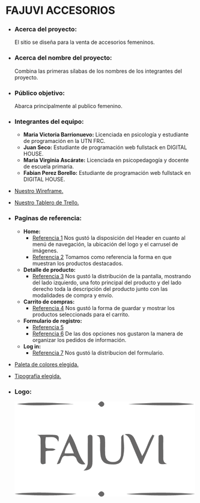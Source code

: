 # FAJUVI ACCESORIOS

- ### Acerca del proyecto:

  El sitio se diseña para la venta de accesorios femeninos.

- ### Acerca del nombre del proyecto:

  Combina las primeras sílabas de los nombres de los integrantes del proyecto.

- ### Público objetivo:

  Abarca principalmente al publico femenino.

- ### Integrantes del equipo:

  - **Maria Victoria Barrionuevo:** Licenciada en psicología y estudiante de programación en la UTN FRC.
  - **Juan Seco:** Estudiante de programación web fullstack en DIGITAL HOUSE.
  - **Maria Virginia Ascárate:** Licenciada en psicopedagogía y docente de escuela primaria.
  - **Fabian Perez Borello:** Estudiante de programación web fullstack en DIGITAL HOUSE.

- [Nuestro Wireframe.](https://www.figma.com/file/HpNkYkdznfn3IRT31SZdSh/FAJUVI---Grupo-05?node-id=0%3A1)

- [Nuestro Tablero de Trello.](https://trello.com/b/fQ6DKRLh/grupo05)

- ### Paginas de referencia:

  - **Home:**
    - [Referencia 1](https://www.apatheia.com.ar/) Nos gustó la disposición del Header en cuanto al menú de navegación, la ubicación del logo y el carrusel de imágenes.
    - [Referencia 2](https://topacia2.mitiendanube.com/) Tomamos como referencia la forma en que muestran los productos destacados.
  - **Detalle de producto:**
    - [Referencia 3](https://danvico.com/productos/plato-de-sitio-individual/?variant=310055488/) Nos gustó la distribución de la pantalla, mostrando del lado izquierdo, una foto principal del producto y del lado derecho toda la descripción del producto junto con las modalidades de compra y envío.
  - **Carrito de compras:**
    - [Referencia 4](https://www.mercadolibre.com.ar/gz/cart) Nos gustó la forma de guardar y mostrar los productos seleccionads para el carrito.
  - **Formulario de registro:**
    - [Referencia 5](https://doloresiguacel.com/account/register/)
    - [Referencia 6](https://www.zara.com/ar/es/signup/) De las dos opciones nos gustaron la manera de organizar los pedidos de información.
  - **Log in:**
    - [Referencia 7](https://store.steampowered.com/login/?redir=%3Fl%3Dspanish&redir_ssl=1&snr=1_4_4__global-header/) Nos gustó la distribucion del formulario.

- [Paleta de colores elegida.](https://coolors.co/2a2c25-6d6f74-d6d6d6-71a2ae-83aeb8-9fbfc8)

- [Tipografía elegida.](https://fonts.google.com/share?selection.family=Lato:ital,wght@0,300;0,400;0,700;1,100|Roboto:ital,wght@0,400;0,700;1,300)

- ### Logo:

  ![FAJUVI Logo](/Logo-Fajuvi.png)
